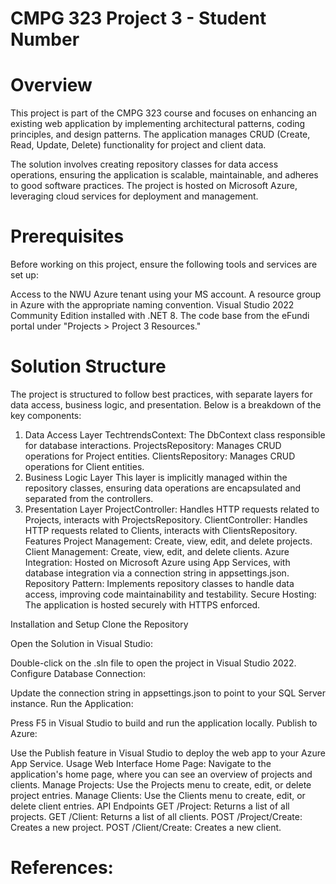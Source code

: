 # CMPG 323 Project 3 - Student Number

# Overview
This project is part of the CMPG 323 course and focuses on enhancing an existing web application by implementing architectural patterns, coding principles, and design patterns. The application manages CRUD (Create, Read, Update, Delete) functionality for project and client data.

The solution involves creating repository classes for data access operations, ensuring the application is scalable, maintainable, and adheres to good software practices. The project is hosted on Microsoft Azure, leveraging cloud services for deployment and management.

# Prerequisites
Before working on this project, ensure the following tools and services are set up:

Access to the NWU Azure tenant using your MS account.
A resource group in Azure with the appropriate naming convention.
Visual Studio 2022 Community Edition installed with .NET 8.
The code base from the eFundi portal under "Projects > Project 3 Resources."

# Solution Structure
The project is structured to follow best practices, with separate layers for data access, business logic, and presentation. Below is a breakdown of the key components:

1. Data Access Layer
TechtrendsContext: The DbContext class responsible for database interactions.
ProjectsRepository: Manages CRUD operations for Project entities.
ClientsRepository: Manages CRUD operations for Client entities.
2. Business Logic Layer
This layer is implicitly managed within the repository classes, ensuring data operations are encapsulated and separated from the controllers.
3. Presentation Layer
ProjectController: Handles HTTP requests related to Projects, interacts with ProjectsRepository.
ClientController: Handles HTTP requests related to Clients, interacts with ClientsRepository.
Features
Project Management: Create, view, edit, and delete projects.
Client Management: Create, view, edit, and delete clients.
Azure Integration: Hosted on Microsoft Azure using App Services, with database integration via a connection string in appsettings.json.
Repository Pattern: Implements repository classes to handle data access, improving code maintainability and testability.
Secure Hosting: The application is hosted securely with HTTPS enforced.

Installation and Setup
Clone the Repository

Open the Solution in Visual Studio:

Double-click on the .sln file to open the project in Visual Studio 2022.
Configure Database Connection:

Update the connection string in appsettings.json to point to your SQL Server instance.
Run the Application:

Press F5 in Visual Studio to build and run the application locally.
Publish to Azure:

Use the Publish feature in Visual Studio to deploy the web app to your Azure App Service.
Usage
Web Interface
Home Page: Navigate to the application's home page, where you can see an overview of projects and clients.
Manage Projects: Use the Projects menu to create, edit, or delete project entries.
Manage Clients: Use the Clients menu to create, edit, or delete client entries.
API Endpoints
GET /Project: Returns a list of all projects.
GET /Client: Returns a list of all clients.
POST /Project/Create: Creates a new project.
POST /Client/Create: Creates a new client.


# References:
